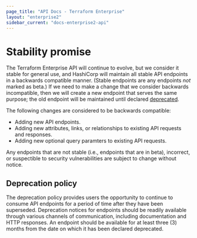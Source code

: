 ```yaml
---
page_title: "API Docs - Terraform Enterprise"
layout: "enterprise2"
sidebar_current: "docs-enterprise2-api"
---
```


# Stability promise

The Terraform Enterprise API will continue to evolve, but we consider it stable for general use, and HashiCorp will maintain all stable API endpoints in a backwards compatible manner. (Stable endpoints are any endpoints _not_ marked as beta.) If we need to make a change that we consider backwards incompatible, then we will create a new endpoint that serves the same purpose; the old endpoint will be maintained until declared [deprecated](#deprecation-policy).

The following changes are considered to be backwards compatible:

* Adding new API endpoints.
* Adding new attributes, links, or relationships to existing API requests and responses.
* Adding new optional query paramters to existing API requests.

Any endpoints that are not stable (i.e., endpoints that are in beta), incorrect, or suspectible to security vulnerabilities are subject to change without notice.

## Deprecation policy

The deprecation policy provides users the opportunity to continue to consume API endpoints for a period of time after they have been superseded. Deprecation notices for endpoints should be readily available through various channels of communication, including documentation and HTTP responses. An endpoint should be available for at least three (3) months from the date on which it has been declared deprecated.
